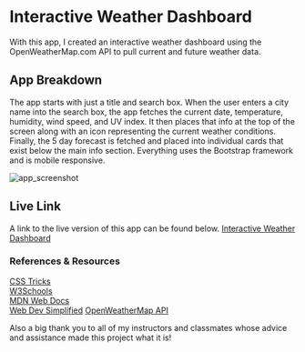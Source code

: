 # Interactive Weather Dashboard
With this app, I created an interactive weather dashboard using the OpenWeatherMap.com API to pull current and future weather data. 

## App Breakdown
The app starts with just a title and search box. When the user enters a city name into the search box, the app fetches the current date, temperature, humidity, wind speed, and UV index. It then places that info at the top of the screen along with an icon representing the current weather conditions. Finally, the 5 day forecast is fetched and placed into individual cards that exist below the main info section. Everything uses the Bootstrap framework and is mobile responsive.

![app_screenshot](https://user-images.githubusercontent.com/66024509/89243539-3824b680-d5d2-11ea-9449-3f76ec2ce290.png)

## Live Link
A link to the live version of this app can be found below. 
[Interactive Weather Dashboard](https://jesseodonoghue.github.io/weather-dashboard/index.html)

### References & Resources
[CSS Tricks](https://css-tricks.com/)    
[W3Schools](https://w3schools.com)    
[MDN Web Docs](https://developer.mozilla.org/en-US/)   
[Web Dev Simplified](https://www.youtube.com/channel/UCFbNIlppjAuEX4znoulh0Cw)
[OpenWeatherMap API](https://openweathermap.org/api)

Also a big thank you to all of my instructors and classmates whose advice and assistance made this project what it is!
